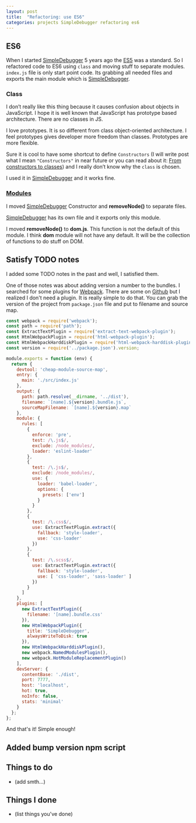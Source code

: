 ```yaml
---
layout: post
title:  "Refactoring: use ES6"
categories: projects SimpleDebugger refactoring es6
---
```


## ES6

When I started [SimpleDebugger] 5 years ago the [ES5] was a standard. So I refactored code to ES6 using `class` and moving stuff to separate modules. `index.js` file is only start point code. Its grabbing all needed files and exports the main module which is [SimpleDebugger].

### Class

I don’t really like this thing because it causes confusion about objects in JavaScript. I hope it is well known that JavaScript has prototype based architecture. There are no classes in JS.

I love prototypes. It is so different from class object-oriented architecture. I feel prototypes gives developer more freedom than classes. Prototypes are more flexible.

Sure it is cool to have some shortcut to define `Constructors` (I will write post what I mean `"Constructors"` in near future or you can read about it: [From constructors to classes]) and I really don’t know why the `class` is chosen.

I used it in [SimpleDebugger] and it works fine.

### [Modules]

I moved [SimpleDebugger] Constructor and **removeNode()** to separate files.

[SimpleDebugger] has its own file and it exports only this module.

I moved **removeNode()** to **dom.js**. This function is not the default of this module. I think **dom** module will not have any default. It will be the collection of functions to do stuff on DOM.

## Satisfy TODO notes

I added some TODO notes in the past and well, I satisfied them.

One of those notes was about adding version a number to the bundles. I searched for some plugins for [Webpack]. There are some on [Github] but I realized I don't need a plugin. It is really simple to do that. You can grab the version of the project from `package.json` file and put to filename and source map.

```js
const webpack = require('webpack');
const path = require('path');
const ExtractTextPlugin = require('extract-text-webpack-plugin');
const HtmlWebpackPlugin = require('html-webpack-plugin');
const HtmlWebpackHarddiskPlugin = require('html-webpack-harddisk-plugin');
const version = require('../package.json').version;

module.exports = function (env) {
  return {
    devtool: 'cheap-module-source-map',
    entry: {
      main: './src/index.js'
    },
    output: {
      path: path.resolve(__dirname, '../dist'),
      filename: `[name].${version}.bundle.js`,
      sourceMapFilename: `[name].${version}.map`
    },
    module: {
      rules: [
        {
          enforce: 'pre',
          test: /\.js$/,
          exclude: /node_modules/,
          loader: 'eslint-loader'
        },
        {
          test: /\.js$/,
          exclude: /node_modules/,
          use: {
            loader: 'babel-loader',
            options: {
              presets: ['env']
            }
          }
        },
        {
          test: /\.css$/,
          use: ExtractTextPlugin.extract({
            fallback: 'style-loader',
            use: 'css-loader'
          })
        },
        {
          test: /\.scss$/,
          use: ExtractTextPlugin.extract({
            fallback: 'style-loader',
            use: [ 'css-loader', 'sass-loader' ]
          })
        }
      ]
    },
    plugins: [
      new ExtractTextPlugin({
        filename: '[name].bundle.css'
      }),
      new HtmlWebpackPlugin({
        title: 'SimpleDebugger',
        alwaysWriteToDisk: true
      }),
      new HtmlWebpackHarddiskPlugin(),
      new webpack.NamedModulesPlugin(),
      new webpack.HotModuleReplacementPlugin()
    ],
    devServer: {
      contentBase: './dist',
      port: 7777,
      host: 'localhost',
      hot: true,
      noInfo: false,
      stats: 'minimal'
    }
  };
};
```

And that's it! Simple enough!

## Added bump version npm script

## Things to do

- (add smth...)

## Things I done

- (list things you've done)

[SimpleDebugger]: https://github.com/th3mon/SimpleDebugger
[ES5]: https://en.wikipedia.org/wiki/ECMAScript
[From constructors to classes]: http://exploringjs.com/es6/ch_core-features.html#sec_from-constr-to-class
[modules]: http://exploringjs.com/es6/ch_modules.html
[Modules]: http://exploringjs.com/es6/ch_modules.html
[Webpack]: https://webpack.github.io/
[Github]: https://github.com/
